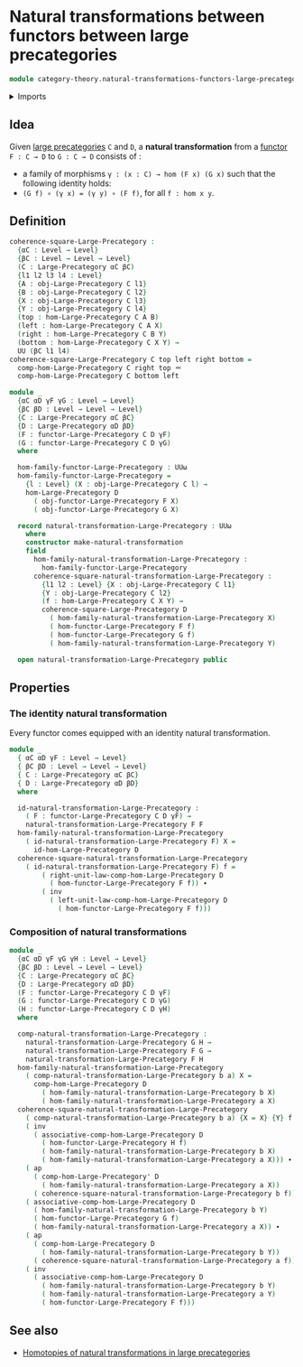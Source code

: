 # Natural transformations between functors between large precategories

```agda
module category-theory.natural-transformations-functors-large-precategories where
```

<details><summary>Imports</summary>

```agda
open import category-theory.functors-large-precategories
open import category-theory.large-precategories

open import foundation.action-on-identifications-functions
open import foundation.identity-types
open import foundation.universe-levels
```

</details>

## Idea

Given [large precategories](category-theory.large-precategories.md) `C` and `D`,
a **natural transformation** from a
[functor](category-theory.functors-large-precategories.md) `F : C → D` to
`G : C → D` consists of :

- a family of morphisms `γ : (x : C) → hom (F x) (G x)` such that the following
  identity holds:
- `(G f) ∘ (γ x) = (γ y) ∘ (F f)`, for all `f : hom x y`.

## Definition

```agda
coherence-square-Large-Precategory :
  {αC : Level → Level}
  {βC : Level → Level → Level}
  (C : Large-Precategory αC βC)
  {l1 l2 l3 l4 : Level}
  {A : obj-Large-Precategory C l1}
  {B : obj-Large-Precategory C l2}
  {X : obj-Large-Precategory C l3}
  {Y : obj-Large-Precategory C l4}
  (top : hom-Large-Precategory C A B)
  (left : hom-Large-Precategory C A X)
  (right : hom-Large-Precategory C B Y)
  (bottom : hom-Large-Precategory C X Y) →
  UU (βC l1 l4)
coherence-square-Large-Precategory C top left right bottom =
  comp-hom-Large-Precategory C right top ＝
  comp-hom-Large-Precategory C bottom left

module _
  {αC αD γF γG : Level → Level}
  {βC βD : Level → Level → Level}
  {C : Large-Precategory αC βC}
  {D : Large-Precategory αD βD}
  (F : functor-Large-Precategory C D γF)
  (G : functor-Large-Precategory C D γG)
  where

  hom-family-functor-Large-Precategory : UUω
  hom-family-functor-Large-Precategory =
    {l : Level} (X : obj-Large-Precategory C l) →
    hom-Large-Precategory D
      ( obj-functor-Large-Precategory F X)
      ( obj-functor-Large-Precategory G X)

  record natural-transformation-Large-Precategory : UUω
    where
    constructor make-natural-transformation
    field
      hom-family-natural-transformation-Large-Precategory :
        hom-family-functor-Large-Precategory
      coherence-square-natural-transformation-Large-Precategory :
        {l1 l2 : Level} {X : obj-Large-Precategory C l1}
        {Y : obj-Large-Precategory C l2}
        (f : hom-Large-Precategory C X Y) →
        coherence-square-Large-Precategory D
          ( hom-family-natural-transformation-Large-Precategory X)
          ( hom-functor-Large-Precategory F f)
          ( hom-functor-Large-Precategory G f)
          ( hom-family-natural-transformation-Large-Precategory Y)

  open natural-transformation-Large-Precategory public
```

## Properties

### The identity natural transformation

Every functor comes equipped with an identity natural transformation.

```agda
module _
  { αC αD γF : Level → Level}
  { βC βD : Level → Level → Level}
  { C : Large-Precategory αC βC}
  { D : Large-Precategory αD βD}
  where

  id-natural-transformation-Large-Precategory :
    ( F : functor-Large-Precategory C D γF) →
    natural-transformation-Large-Precategory F F
  hom-family-natural-transformation-Large-Precategory
    ( id-natural-transformation-Large-Precategory F) X =
      id-hom-Large-Precategory D
  coherence-square-natural-transformation-Large-Precategory
    ( id-natural-transformation-Large-Precategory F) f =
        ( right-unit-law-comp-hom-Large-Precategory D
          ( hom-functor-Large-Precategory F f)) ∙
        ( inv
          ( left-unit-law-comp-hom-Large-Precategory D
            ( hom-functor-Large-Precategory F f)))
```

### Composition of natural transformations

```agda
module _
  {αC αD γF γG γH : Level → Level}
  {βC βD : Level → Level → Level}
  {C : Large-Precategory αC βC}
  {D : Large-Precategory αD βD}
  (F : functor-Large-Precategory C D γF)
  (G : functor-Large-Precategory C D γG)
  (H : functor-Large-Precategory C D γH)
  where

  comp-natural-transformation-Large-Precategory :
    natural-transformation-Large-Precategory G H →
    natural-transformation-Large-Precategory F G →
    natural-transformation-Large-Precategory F H
  hom-family-natural-transformation-Large-Precategory
    ( comp-natural-transformation-Large-Precategory b a) X =
      comp-hom-Large-Precategory D
        ( hom-family-natural-transformation-Large-Precategory b X)
        ( hom-family-natural-transformation-Large-Precategory a X)
  coherence-square-natural-transformation-Large-Precategory
    ( comp-natural-transformation-Large-Precategory b a) {X = X} {Y} f =
    ( inv
      ( associative-comp-hom-Large-Precategory D
        ( hom-functor-Large-Precategory H f)
        ( hom-family-natural-transformation-Large-Precategory b X)
        ( hom-family-natural-transformation-Large-Precategory a X))) ∙
    ( ap
      ( comp-hom-Large-Precategory' D
        ( hom-family-natural-transformation-Large-Precategory a X))
      ( coherence-square-natural-transformation-Large-Precategory b f)) ∙
    ( associative-comp-hom-Large-Precategory D
      ( hom-family-natural-transformation-Large-Precategory b Y)
      ( hom-functor-Large-Precategory G f)
      ( hom-family-natural-transformation-Large-Precategory a X)) ∙
    ( ap
      ( comp-hom-Large-Precategory D
        ( hom-family-natural-transformation-Large-Precategory b Y))
      ( coherence-square-natural-transformation-Large-Precategory a f)) ∙
    ( inv
      ( associative-comp-hom-Large-Precategory D
        ( hom-family-natural-transformation-Large-Precategory b Y)
        ( hom-family-natural-transformation-Large-Precategory a Y)
        ( hom-functor-Large-Precategory F f)))
```

## See also

- [Homotopies of natural transformations in large precategories](category-theory.homotopies-natural-transformations-large-precategories.md)
